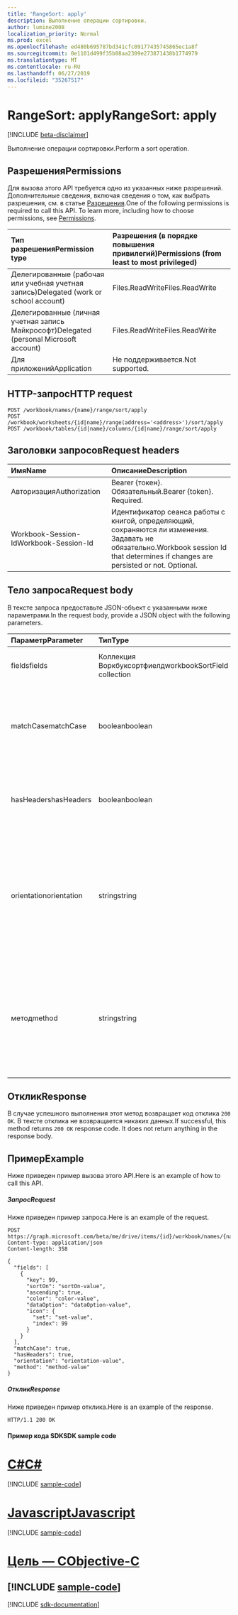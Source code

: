 ```yaml
---
title: 'RangeSort: apply'
description: Выполнение операции сортировки.
author: lumine2008
localization_priority: Normal
ms.prod: excel
ms.openlocfilehash: ed480b695787bd341cfc09177435745865ec1a8f
ms.sourcegitcommit: 0e1101d499f35b08aa2309e273871438b1774979
ms.translationtype: MT
ms.contentlocale: ru-RU
ms.lasthandoff: 06/27/2019
ms.locfileid: "35267517"
---
```

# <a name="rangesort-apply"></a><span data-ttu-id="a7a84-103">RangeSort: apply</span><span class="sxs-lookup"><span data-stu-id="a7a84-103">RangeSort: apply</span></span>

[!INCLUDE [beta-disclaimer](../../includes/beta-disclaimer.md)]

<span data-ttu-id="a7a84-104">Выполнение операции сортировки.</span><span class="sxs-lookup"><span data-stu-id="a7a84-104">Perform a sort operation.</span></span>
## <a name="permissions"></a><span data-ttu-id="a7a84-105">Разрешения</span><span class="sxs-lookup"><span data-stu-id="a7a84-105">Permissions</span></span>
<span data-ttu-id="a7a84-p101">Для вызова этого API требуется одно из указанных ниже разрешений. Дополнительные сведения, включая сведения о том, как выбрать разрешения, см. в статье [Разрешения](/graph/permissions-reference).</span><span class="sxs-lookup"><span data-stu-id="a7a84-p101">One of the following permissions is required to call this API. To learn more, including how to choose permissions, see [Permissions](/graph/permissions-reference).</span></span>

|<span data-ttu-id="a7a84-108">Тип разрешения</span><span class="sxs-lookup"><span data-stu-id="a7a84-108">Permission type</span></span>      | <span data-ttu-id="a7a84-109">Разрешения (в порядке повышения привилегий)</span><span class="sxs-lookup"><span data-stu-id="a7a84-109">Permissions (from least to most privileged)</span></span>              |
|:--------------------|:---------------------------------------------------------|
|<span data-ttu-id="a7a84-110">Делегированные (рабочая или учебная учетная запись)</span><span class="sxs-lookup"><span data-stu-id="a7a84-110">Delegated (work or school account)</span></span> | <span data-ttu-id="a7a84-111">Files.ReadWrite</span><span class="sxs-lookup"><span data-stu-id="a7a84-111">Files.ReadWrite</span></span>    |
|<span data-ttu-id="a7a84-112">Делегированные (личная учетная запись Майкрософт)</span><span class="sxs-lookup"><span data-stu-id="a7a84-112">Delegated (personal Microsoft account)</span></span> | <span data-ttu-id="a7a84-113">Files.ReadWrite</span><span class="sxs-lookup"><span data-stu-id="a7a84-113">Files.ReadWrite</span></span>    |
|<span data-ttu-id="a7a84-114">Для приложений</span><span class="sxs-lookup"><span data-stu-id="a7a84-114">Application</span></span> | <span data-ttu-id="a7a84-115">Не поддерживается.</span><span class="sxs-lookup"><span data-stu-id="a7a84-115">Not supported.</span></span> |

## <a name="http-request"></a><span data-ttu-id="a7a84-116">HTTP-запрос</span><span class="sxs-lookup"><span data-stu-id="a7a84-116">HTTP request</span></span>
<!-- { "blockType": "ignored" } -->
```http
POST /workbook/names/{name}/range/sort/apply
POST /workbook/worksheets/{id|name}/range(address='<address>')/sort/apply
POST /workbook/tables/{id|name}/columns/{id|name}/range/sort/apply

```
## <a name="request-headers"></a><span data-ttu-id="a7a84-117">Заголовки запросов</span><span class="sxs-lookup"><span data-stu-id="a7a84-117">Request headers</span></span>
| <span data-ttu-id="a7a84-118">Имя</span><span class="sxs-lookup"><span data-stu-id="a7a84-118">Name</span></span>       | <span data-ttu-id="a7a84-119">Описание</span><span class="sxs-lookup"><span data-stu-id="a7a84-119">Description</span></span>|
|:---------------|:----------|
| <span data-ttu-id="a7a84-120">Авторизация</span><span class="sxs-lookup"><span data-stu-id="a7a84-120">Authorization</span></span>  | <span data-ttu-id="a7a84-p102">Bearer {токен}. Обязательный.</span><span class="sxs-lookup"><span data-stu-id="a7a84-p102">Bearer {token}. Required.</span></span> |
| <span data-ttu-id="a7a84-123">Workbook-Session-Id</span><span class="sxs-lookup"><span data-stu-id="a7a84-123">Workbook-Session-Id</span></span>  | <span data-ttu-id="a7a84-p103">Идентификатор сеанса работы с книгой, определяющий, сохраняются ли изменения. Задавать не обязательно.</span><span class="sxs-lookup"><span data-stu-id="a7a84-p103">Workbook session Id that determines if changes are persisted or not. Optional.</span></span>|

## <a name="request-body"></a><span data-ttu-id="a7a84-126">Тело запроса</span><span class="sxs-lookup"><span data-stu-id="a7a84-126">Request body</span></span>
<span data-ttu-id="a7a84-127">В тексте запроса предоставьте JSON-объект с указанными ниже параметрами.</span><span class="sxs-lookup"><span data-stu-id="a7a84-127">In the request body, provide a JSON object with the following parameters.</span></span>

| <span data-ttu-id="a7a84-128">Параметр</span><span class="sxs-lookup"><span data-stu-id="a7a84-128">Parameter</span></span>    | <span data-ttu-id="a7a84-129">Тип</span><span class="sxs-lookup"><span data-stu-id="a7a84-129">Type</span></span>   |<span data-ttu-id="a7a84-130">Описание</span><span class="sxs-lookup"><span data-stu-id="a7a84-130">Description</span></span>|
|:---------------|:--------|:----------|
|<span data-ttu-id="a7a84-131">fields</span><span class="sxs-lookup"><span data-stu-id="a7a84-131">fields</span></span>|<span data-ttu-id="a7a84-132">Коллекция Воркбуксортфиелд</span><span class="sxs-lookup"><span data-stu-id="a7a84-132">workbookSortField collection</span></span>|<span data-ttu-id="a7a84-133">Список условий для сортировки.</span><span class="sxs-lookup"><span data-stu-id="a7a84-133">The list of conditions to sort on.</span></span>|
|<span data-ttu-id="a7a84-134">matchCase</span><span class="sxs-lookup"><span data-stu-id="a7a84-134">matchCase</span></span>|<span data-ttu-id="a7a84-135">boolean</span><span class="sxs-lookup"><span data-stu-id="a7a84-135">boolean</span></span>|<span data-ttu-id="a7a84-p104">Необязательный. Указывает, необходимо ли учитывать регистр при сортировке строк.</span><span class="sxs-lookup"><span data-stu-id="a7a84-p104">Optional. Whether to have the casing impact string ordering.</span></span>|
|<span data-ttu-id="a7a84-138">hasHeaders</span><span class="sxs-lookup"><span data-stu-id="a7a84-138">hasHeaders</span></span>|<span data-ttu-id="a7a84-139">boolean</span><span class="sxs-lookup"><span data-stu-id="a7a84-139">boolean</span></span>|<span data-ttu-id="a7a84-p105">Необязательный параметр. Указывает, есть ли у диапазона заголовок.</span><span class="sxs-lookup"><span data-stu-id="a7a84-p105">Optional. Whether the range has a header.</span></span>|
|<span data-ttu-id="a7a84-142">orientation</span><span class="sxs-lookup"><span data-stu-id="a7a84-142">orientation</span></span>|<span data-ttu-id="a7a84-143">string</span><span class="sxs-lookup"><span data-stu-id="a7a84-143">string</span></span>|<span data-ttu-id="a7a84-p106">Необязательный параметр. Указывает направление сортировки: по строкам или по столбцам.  Возможные значения: `Rows`, `Columns`.</span><span class="sxs-lookup"><span data-stu-id="a7a84-p106">Optional. Whether the operation is sorting rows or columns.  Possible values are: `Rows`, `Columns`.</span></span>|
|<span data-ttu-id="a7a84-147">метод</span><span class="sxs-lookup"><span data-stu-id="a7a84-147">method</span></span>|<span data-ttu-id="a7a84-148">string</span><span class="sxs-lookup"><span data-stu-id="a7a84-148">string</span></span>|<span data-ttu-id="a7a84-p107">Необязательный параметр. Метод сортировки, используемый для китайских символов.  Возможные значения: `PinYin`, `StrokeCount`.</span><span class="sxs-lookup"><span data-stu-id="a7a84-p107">Optional. The ordering method used for Chinese characters.  Possible values are: `PinYin`, `StrokeCount`.</span></span>|

## <a name="response"></a><span data-ttu-id="a7a84-152">Отклик</span><span class="sxs-lookup"><span data-stu-id="a7a84-152">Response</span></span>

<span data-ttu-id="a7a84-p108">В случае успешного выполнения этот метод возвращает код отклика `200 OK`. В тексте отклика не возвращается никаких данных.</span><span class="sxs-lookup"><span data-stu-id="a7a84-p108">If successful, this method returns `200 OK` response code. It does not return anything in the response body.</span></span>

## <a name="example"></a><span data-ttu-id="a7a84-155">Пример</span><span class="sxs-lookup"><span data-stu-id="a7a84-155">Example</span></span>
<span data-ttu-id="a7a84-156">Ниже приведен пример вызова этого API.</span><span class="sxs-lookup"><span data-stu-id="a7a84-156">Here is an example of how to call this API.</span></span>
##### <a name="request"></a><span data-ttu-id="a7a84-157">Запрос</span><span class="sxs-lookup"><span data-stu-id="a7a84-157">Request</span></span>
<span data-ttu-id="a7a84-158">Ниже приведен пример запроса.</span><span class="sxs-lookup"><span data-stu-id="a7a84-158">Here is an example of the request.</span></span>
<!-- {
  "blockType": "request",
  "name": "rangesort_apply"
}-->
```http
POST https://graph.microsoft.com/beta/me/drive/items/{id}/workbook/names/{name}/range/sort/apply
Content-type: application/json
Content-length: 358

{
  "fields": [
    {
      "key": 99,
      "sortOn": "sortOn-value",
      "ascending": true,
      "color": "color-value",
      "dataOption": "dataOption-value",
      "icon": {
        "set": "set-value",
        "index": 99
      }
    }
  ],
  "matchCase": true,
  "hasHeaders": true,
  "orientation": "orientation-value",
  "method": "method-value"
}
```

##### <a name="response"></a><span data-ttu-id="a7a84-159">Отклик</span><span class="sxs-lookup"><span data-stu-id="a7a84-159">Response</span></span>
<span data-ttu-id="a7a84-160">Ниже приведен пример отклика.</span><span class="sxs-lookup"><span data-stu-id="a7a84-160">Here is an example of the response.</span></span> 
<!-- {
  "blockType": "response",
  "truncated": true,
  "@odata.type": "microsoft.graph.none"
} -->
```http
HTTP/1.1 200 OK
```
#### <a name="sdk-sample-code"></a><span data-ttu-id="a7a84-161">Пример кода SDK</span><span class="sxs-lookup"><span data-stu-id="a7a84-161">SDK sample code</span></span>
# <a name="ctabcs"></a>[<span data-ttu-id="a7a84-162">C#</span><span class="sxs-lookup"><span data-stu-id="a7a84-162">C#</span></span>](#tab/cs)
[!INCLUDE [sample-code](../includes/rangesort_apply-Cs-snippets.md)]

# <a name="javascripttabjavascript"></a>[<span data-ttu-id="a7a84-163">Javascript</span><span class="sxs-lookup"><span data-stu-id="a7a84-163">Javascript</span></span>](#tab/javascript)
[!INCLUDE [sample-code](../includes/rangesort_apply-Javascript-snippets.md)]

# <a name="objective-ctabobjective-c"></a>[<span data-ttu-id="a7a84-164">Цель — C</span><span class="sxs-lookup"><span data-stu-id="a7a84-164">Objective-C</span></span>](#tab/objective-c)
[!INCLUDE [sample-code](../includes/rangesort_apply-Objective-C-snippets.md)]
---

[!INCLUDE [sdk-documentation](../includes/snippets_sdk_documentation_link.md)]

<!-- uuid: 8fcb5dbc-d5aa-4681-8e31-b001d5168d79
2015-10-25 14:57:30 UTC -->
<!--
{
  "type": "#page.annotation",
  "description": "RangeSort: apply",
  "keywords": "",
  "section": "documentation",
  "tocPath": "",
  "suppressions": [
    "Error: /api-reference/beta/api/rangesort-apply.md:\r\n      BookmarkMissing: '[#tab/objective-c](Objective-C)'. Did you mean: #objective-c (score: 4)",
    "Error: /api-reference/beta/api/rangesort-apply.md:\r\n      BookmarkMissing: '[#tab/cs](C#)'. Did you mean: #c (score: 5)",
    "Error: /api-reference/beta/api/rangesort-apply.md:\r\n      BookmarkMissing: '[#tab/javascript](Javascript)'. Did you mean: #javascript (score: 4)"
  ]
}
-->
